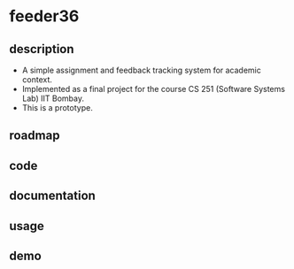 # feeder36

## description
- A simple assignment and feedback tracking system for academic context.
- Implemented as a final project for the course CS 251 (Software Systems Lab) IIT Bombay.
- This is a prototype.

## roadmap

## code

## documentation

## usage

## demo

